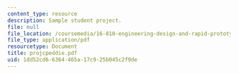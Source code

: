 ```yaml
---
content_type: resource
description: Sample student project.
file: null
file_location: /coursemedia/16-810-engineering-design-and-rapid-prototyping-january-iap-2007/1dd52cd66364465a17c925b045c2f9de_projcpeddie.pdf
file_type: application/pdf
resourcetype: Document
title: projcpeddie.pdf
uid: 1dd52cd6-6364-465a-17c9-25b045c2f9de
---
```

